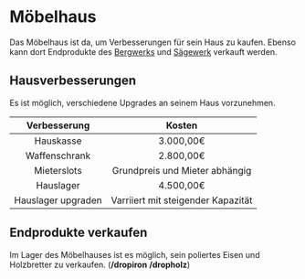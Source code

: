 # Möbelhaus
     
Das Möbelhaus ist da, um Verbesserungen für sein Haus zu kaufen. Ebenso kann dort Endprodukte des [Bergwerks](../../pages/nebenjobs/bergbau.md) und [Sägewerk](../../pages/nebenjobs/sägewerk.md) verkauft werden.

## Hausverbesserungen
Es ist möglich, verschiedene Upgrades an seinem Haus vorzunehmen.

| Verbesserung | Kosten |
|:-:|:-:|
| Hauskasse | 3.000,00€ |
| Waffenschrank | 2.800,00€ |
| Mieterslots | Grundpreis und Mieter abhängig |
| Hauslager | 4.500,00€ |
| Hauslager upgraden | Varriiert mit steigender Kapazität |

## Endprodukte verkaufen
Im Lager des Möbelhauses ist es möglich, sein poliertes Eisen und Holzbretter zu verkaufen. (**/dropiron** **/dropholz**)
